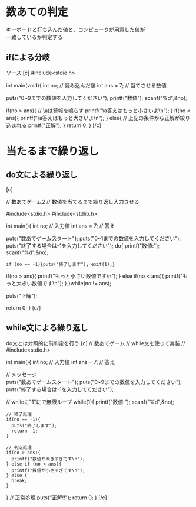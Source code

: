 # 数あての判定
キーボードと打ち込んだ値と、コンピュータが用意した値が  
一致しているか判定する

## ifによる分岐
ソース
[c]
#include<stdio.h>

int main(void){
  int no;   // 読み込んだ値
  int ans = 7;  // 当てさせる数値

  puts("0~9までの数値を入力してください");
  printf("数値"); scanf("%d",&no);

  if(no > ans){
    // \aは警報を鳴らす
    printf("\a答えはもっと小さいよ\n");
  } if(no < ans){
    printf("\a答えはもっと大きいよ\n");
  } else{
    // 上記の条件から正解が絞り込まれる
    printf("正解");
  }
  return 0;
}
[/c]

# 当たるまで繰り返し
## do文による繰り返し
[c]

// 数あてゲーム2
// 数値を当てるまで繰り返し入力させる

#include<stdio.h>
#include<stdlib.h>

int main(){
  int no;    // 入力値
  int ans = 7;   // 答え

  puts("数あてゲームスタート");
  puts("0~1までの数値を入力してください");
  puts("終了する場合は-1を入力してください");
  do{
    printf("数値:");  scanf("%d",&no);

    if (no == -1){puts("終了します"); exit(1);}
 
   if(no > ans){
      printf("もっと小さい数値です\n");
    } else if(no < ans){
      printf("もっと大きい数値です\n");
    }
  }while(no != ans);

  puts("正解");

  return 0;
}
[c/]

## while文による繰り返し
do文とは対照的に前判定を行う
[c]
// 数あてゲーム
// whlie文を使って実装
//
#include<stdio.h>

int main(){
  int no;      // 入力値
  int ans = 7; // 答え

  // メッセージ  
  puts("数あてゲームスタート");
  puts("0~9までの数値を入力してください");
  puts("終了する場合は-1を入力してください");

  // whileに"1"にで無限ループ
  while(1){
    printf("数値:");  scanf("%d",&no);
  
    // 終了処理
    if(no == -1){
      puts("終了します");
      return -1;
    }

    // 判定処理
    if(no > ans){
      printf("数値が大きすぎです\n");
    } else if (no < ans){
      printf("数値が小さすぎです\n");
    } else {
      break;
    }
  }
  // 正常処理
  puts("正解!!");
  return 0;
}
[/c]


